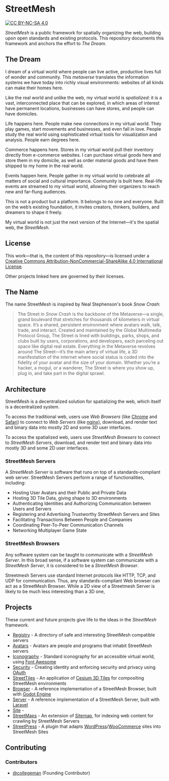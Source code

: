# StreetMesh

[![CC BY-NC-SA 4.0][cc-by-nc-sa-shield]][cc-by-nc-sa]

*StreetMesh* is a public framework for spatially organizing the web, building upon open standards and existing protocols. This repository documents this framework and anchors the effort to *The Dream*.

## The Dream

I dream of a virtual world where people can live active, productive lives full of wonder and community. This *metaverse* translates the information systems we have today into richly visual environments: websites of all kinds can make their homes here.

Like the real world and unlike the web, my virtual world is *spatialized*: it is a vast, interconnected place that can be explored, in which areas of interest have permanent locations, businesses can have stores, and people can have domiciles.

Life happens here. People make new connections in my virtual world. They play games, start movements and businesses, and even fall in love. People study the real world using sophisticated virtual tools for visualization and analysis. People earn degrees here.

Commerce happens here. Stores in my virtual world pull their inventory directly from e-commerce websites. I can purchase virtual goods here and store them in my domicile, as well as order material goods and have them shipped to my home in the real world.

Events happen here. People gather in my virtual world to celebrate all matters of social and cultural importance. Community is built here. Real-life events are streamed to my virtual world, allowing their organizers to reach new and far-flung audiences.

This is not a product but a platform. It belongs to no one and everyone. Built on the web’s existing foundation, it invites creators, thinkers, builders, and dreamers to shape it freely. 

My virtual world is not just the next version of the Internet—it's the spatial web, the *StreetMesh*.

## License

This work—that is, the content of this repository—is licensed under a
[Creative Commons Attribution-NonCommercial-ShareAlike 4.0 International License][cc-by-nc-sa].

[cc-by-nc-sa]: http://creativecommons.org/licenses/by-nc-sa/4.0/
[cc-by-nc-sa-image]: https://licensebuttons.net/l/by-nc-sa/4.0/88x31.png
[cc-by-nc-sa-shield]: https://img.shields.io/badge/License-CC%20BY--NC--SA%204.0-lightgrey.svg

Other projects linked here are governed by their licenses.

## The Name

The name StreetMesh is inspired by Neal Stephenson's book *Snow Crash*:

> The Street in *Snow Crash* is the backbone of the Metaverse—a single, grand boulevard that stretches for thousands of kilometers in virtual space. It’s a shared, persistent environment where avatars walk, talk, trade, and interact. Created and maintained by the Global Multimedia Protocol Group, The Street is lined with buildings, parks, shops, and clubs built by users, corporations, and developers, each parceling out space like digital real estate. Everything in the Metaverse revolves around The Street—it’s the main artery of virtual life, a 3D manifestation of the internet where social status is coded into the fidelity of your avatar and the size of your domain. Whether you’re a hacker, a mogul, or a wanderer, The Street is where you show up, plug in, and take part in the digital sprawl.

## Architecture

StreetMesh is a decentralized solution for spatializing the web, which itself is a decentralized system.

To access the traditional web, users use *Web Browsers* (like [Chrome](https://www.google.com/chrome/) and [Safari](https://www.apple.com/safari/)) to connect to *Web Servers* (like [nginx](https://nginx.org/)), download, and render text and binary data into mostly 2D and some 3D user interfaces.

To access the spatialized web, users use *StreetMesh Browsers* to connect to *StreetMesh Servers*, download, and render text and binary data into mostly 3D and some 2D user interfaces.

### StreetMesh Servers

A *StreetMesh Server* is software that runs on top of a standards-compliant web server. StreetMesh Servers perform a range of functionalities, including:

* Hosting User Avatars and their Public and Private Data
* Hosting 3D Tile Data, giving shape to 3D environments
* Authenticating Identities and Authorizing Communication between Users and Servers
* Registering and Advertising Trustworthy StreetMesh Servers and Sites
* Facilitating Transactions Between People and Companies
* Coordinating Peer-To-Peer Communication Channels
* Networking Multiplayer Game State

### StreetMesh Browsers

Any software system can be taught to communicate with a *StreetMesh Server*. In this broad sense, if a software system can communicate with a *StreetMesh Server*, it is considered to be a *StreetMesh Browser*. 

Streetmesh Servers use standard Internet protocols like HTTP, TCP, and UDP for communication. Thus, any standards-compliant Web browser can act as a StreetMesh Browser. While a 2D view of a Streetmesh Server is likely to be much less interesting than a 3D one, 

## Projects

These current and future projects give life to the ideas in the *StreetMesh* framework.

* [Registry](https://github.com/StreetMesh/Registry) - A directory of safe and interesting StreetMesh compatible servers
* [Avatars](https://github.com/StreetMesh/Avatars) - Avatars are people and programs that inhabit StreetMesh servers
* [Iconography](https://github.com/StreetMesh/Icons) - Standard iconography for an accessible virtual world, using [Font Awesome](https://fontawesome.com/)
* [Security](https://github.com/StreetMesh/Security) - Creating identity and enforcing security and privacy using [OAuth](https://en.wikipedia.org/wiki/OAuth)
* [StreetTiles](https://github.com/StreetMesh/StreetTiles) - An application of [Cesium 3D Tiles](https://github.com/CesiumGS/3d-tiles) for compositing StreetMesh environments
* [Browser](https://github.com/StreetMesh/Browser) - A reference implementation of a StreetMesh Browser, built with [Godot Engine](https://godotengine.org/)
* [Server](https://github.com/StreetMesh/Server) - A reference implementation of a StreetMesh Server, built with [Laravel](https://laravel.com/)
* [Site](https://github.com/StreetMesh/Site) - 
* [StreetMaps](https://github.com/StreetMesh/StreetMaps) - An extension of [Sitemap](https://www.sitemaps.org/), for indexing web content for crawling by StreetMesh Servers
* [StreetPress](https://github.com/StreetMesh/StreetPress) - A plugin that adapts [WordPress](https://wordpress.org/)/[WooCommerce](https://woocommerce.com/) sites into StreetMesh Sites 

## Contributing

### Contributors

* [@collegeman](https://github.com/collegeman) (Founding Contributor)




